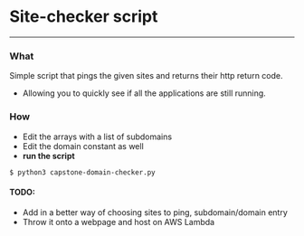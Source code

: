 # Site-checker script
-----------------
### What
Simple script that pings the given sites and returns their http return code. 
* Allowing you to quickly see if all the applications are still running.
### How
* Edit the arrays with a list of subdomains
* Edit the domain constant as well
* **run the script**
```
$ python3 capstone-domain-checker.py
```

#### TODO:
 - Add in a better way of choosing sites to ping, subdomain/domain entry
 - Throw it onto a webpage and host on AWS Lambda
